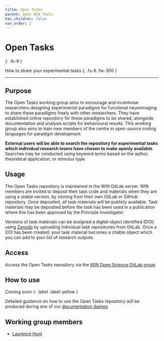 ```yaml
---
title: Open Tasks
parent: Open WIN Tools
has_children: false
nav_order: 2
---
```


# Open Tasks
{: .fs-9 }

How to share your experimental tasks
{: .fs-6 .fw-300 }

---

## Purpose
The Open Tasks working group aims to encourage and incentivise researchers designing experimental paradigms for functional neuroimaging to share these paradigms freely with other researchers. They have established online repository for these paradigms to be shared, alongside documentation and analysis scripts for behavioural results. This working group also aims to train new members of the centre in open-source coding languages for paradigm development.

**External users will be able to search the repository for experimental tasks which individual research teams have chosen to make openly available**. Searches may be conducted using keyword terms based on the author, theoretical application, or stimulus type.

## Usage
The Open Tasks repository is maintained in the WIN GitLab server. WIN members are invited to deposit their task code and materials when they are using a stable version, by cloning from their own GitLab or GitHub repository. Once deposited, all task materials will be publicly available. Task materials may be deposited before the task has been used in a publication where this has been approved by the Principle Investigator.

Versions of task materials can be assigned a digital object identified (DOI) using [Zenodo](https://zenodo.org) by uploading individual task repositories from GitLab. Once a DOI has been created, your task material becomes a citable object which you can add to your list of research outputs.

## Access
Access the Open Tasks repository via the [WIN Open Science GitLab group](https://git.fmrib.ox.ac.uk/open-science)

## How to use
Coming soon
{: .label .label-yellow }

Detailed guidance on how to use the Open Tasks repository will be produced during one of our [documentation dashes](../events/doc-dash-1.md)

## Working group members
- [Laurence Hunt](https://www.win.ox.ac.uk/people/laurence-hunt)
